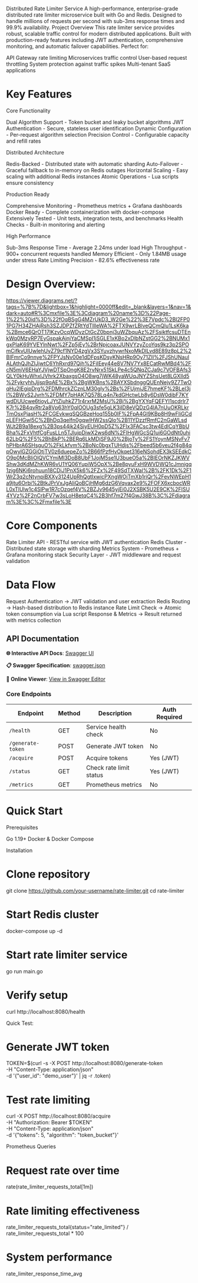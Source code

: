 Distributed Rate Limiter Service
A high-performance, enterprise-grade distributed rate limiter microservice built with Go and Redis. Designed to handle millions of requests per second with sub-3ms response times and 99.9% availability.
Project Overview
This rate limiter service provides robust, scalable traffic control for modern distributed applications. Built with production-ready features including JWT authentication, comprehensive monitoring, and automatic failover capabilities.
Perfect for:

API Gateway rate limiting
Microservices traffic control
User-based request throttling
System protection against traffic spikes
Multi-tenant SaaS applications


# Key Features
Core Functionality

Dual Algorithm Support - Token bucket and leaky bucket algorithms
JWT Authentication - Secure, stateless user identification
Dynamic Configuration - Per-request algorithm selection
Precision Control - Configurable capacity and refill rates

Distributed Architecture

Redis-Backed - Distributed state with automatic sharding
Auto-Failover - Graceful fallback to in-memory on Redis outages
Horizontal Scaling - Easy scaling with additional Redis instances
Atomic Operations - Lua scripts ensure consistency

Production Ready

Comprehensive Monitoring - Prometheus metrics + Grafana dashboards
Docker Ready - Complete containerization with docker-compose
Extensively Tested - Unit tests, integration tests, and benchmarks
Health Checks - Built-in monitoring and alerting

High Performance

Sub-3ms Response Time - Average 2.24ms under load
High Throughput - 900+ concurrent requests handled
Memory Efficient - Only 1.84MB usage under stress
Rate Limiting Precision - 82.6% effectiveness rate


# Design Overview:
https://viewer.diagrams.net/?tags=%7B%7D&lightbox=1&highlight=0000ff&edit=_blank&layers=1&nav=1&dark=auto#R%3Cmxfile%3E%3Cdiagram%20name%3D%22Page-1%22%20id%3D%22fOqBSgG4MZrUkD3_W2Ge%22%3E7Vpdc%2BI2FP01PG7H34ZHAjRsh3SZJDPZfZRtYdTIlleWA%2FTX9wrLBlveQCmQlu1LsK6ka%2Bmce6QrOT17lKzvOcqWDyzCtGcZ0bpnj3uWZbquAz%2FSsiktfcsuDTEnkWq0MzyRP7EyGspakAjnjYaCMSpI1jSGLE1xKBo2xDlbNZstGG2%2BNUMx1gxPIaK69YVEYlnNwt%2FZp5jEy%2BrNpjcoaxJUNVYzyZcoYqs9kz3p2SPOmCifkvUIUwlehUvZ79cf1NYD4zgVx3SYuvzhywrNxoMkDILvd8E89z8pL2%2BIFmrCo9nnye%2FPYJsNv00e1dDFpsKDsyKNsHRp9Oy71ZII%2FJShUNauIALAthQJhZIJjwtC6YhRxrd97Qjh%2FiIEey44e8V7NV7Yx8ECatRwMBd4%2FcN5mjV6EHaYJVjwDTSpOngK8E2rvNrx51SkLPe4c5QNqZCJa9c7VOFBAfs3QLY0kHuWhxIJVhrk2XbaxgsO4O8wg7jWK48yaWUqJNYZShsUet8LGXIld5%2FykryhhJjjsp9qAE%2Bx%2BgWKBns%2BAYXSbdnggQUEnNejv9Z7TwOqHu2IEgipDrg%2FDMhrckZCznLM30gIy%2Bs%2FUjmiJE7hmeKF%2BLeI3jI%2BWvS2Jvrh%2FDMY7pHAK7Q578Lq4n7kdGHctwLb8y6DsW0dibF7KYwdDUUcwe6tioyLJYtZiuhkZ71r4rxrM2MsU%2Bj%2BgYXYqFQEFYI1scdrIr7K7r%2B4qvRtr2a8Vp63hY0qlOOUg3sfe5gLK3iID8eVQDzG4lA7nUuOKRLkrTmOsxPjasH%2FCGEvkwqSQGBzeHoq155b0IF%2FpA4Gl9KBp8H9wFIiGCdpLEFHGwl5C%2BhDq3qelfn0gqwlHW2ssQlo%2B11YDzzfRmfC2nGaWLsdWJt2B9a18exg%2B3ps44jk24SiyEUH0pD5Z%2FIx3FACsc3tw4EdlCqYBbUBha%2FxVhtfCgFusLLn5TJlujpDiwX2ws6dN%2FIHgWGcSQ1ui6GOdNt0uhi62LbQ%2F5%2BhBkP%2BERq6LkMDjSF9J0%2BjoTy%2FS1YoynMSNvFv7hPHbrA6SHsguO%2FkLkfvm%2BoNc0bgxTUHdjs%2Fbeed5b6veu2f4g84qpOwylGZGGiOtjTV0z6duepeZo%2B66fPzfHvOkqet316eNSohdEX3kSEEdkCO9p0McBIiOlQVCYmiMl3DoB8UbF1JojM5se1U3bueO5a%2BIEOrNKZJKWVShw3dKdMZhKWR6vU1YQ06YupiW5OpX%2Be8pyuFxH9WVDWQ1cJmnigq1zjg6NKi6rohuun18CDiJ1PnX5k6%2FZx%2F49SdTXWaI%2B%2FK1Dk%2F1WrZ3q2cNtynpiBXXy3124UpRhQgtIxwicPXngWOjTmXb1riQr%2FevNWEpH1a9jtu6Orbi%2BtkJPrVxJgAIiQoBCjHMg6dzG6Vqvax2e9%2FOFX6xcbocWRL0xTlUlw1c4SlPw1R7cOzqef4V%2BZJv9645yjEi0J2XSBK5U2E9CK%2FISU4YVz%2F2nCrbFV7w3sLoH8etqC4%2B3hf7m27f4GwJ38B%3C%2Fdiagram%3E%3C%2Fmxfile%3E


# Core Components

Rate Limiter API - RESTful service with JWT authentication
Redis Cluster - Distributed state storage with sharding
Metrics System - Prometheus + Grafana monitoring stack
Security Layer - JWT middleware and request validation


# Data Flow

Request Authentication → JWT validation and user extraction
Redis Routing → Hash-based distribution to Redis instance
Rate Limit Check → Atomic token consumption via Lua script
Response & Metrics → Result returned with metrics collection

## API Documentation

**🌐 Interactive API Docs**: [Swagger UI](http://localhost:8081)

**📋 Swagger Specification**: [swagger.json](./swagger.json) 

**🔗 Online Viewer**: [View in Swagger Editor](https://editor.swagger.io/?url=https://raw.githubusercontent.com/your-username/rate-limiter/main/swagger.json)

### Core Endpoints

| Endpoint | Method | Description | Auth Required |
|----------|--------|-------------|---------------|
| `/health` | GET | Service health check | No |
| `/generate-token` | POST | Generate JWT token | No |
| `/acquire` | POST | Acquire tokens | Yes (JWT) |
| `/status` | GET | Check rate limit status | Yes (JWT) |
| `/metrics` | GET | Prometheus metrics | No |


# Quick Start
Prerequisites

Go 1.19+
Docker & Docker Compose


Installation
# Clone repository
git clone https://github.com/your-username/rate-limiter.git
cd rate-limiter

# Start Redis cluster
docker-compose up -d

# Start rate limiter service
go run main.go

# Verify setup
curl http://localhost:8080/health



Quick Test:

# Generate JWT token
TOKEN=$(curl -s -X POST http://localhost:8080/generate-token \
  -H "Content-Type: application/json" \
  -d '{"user_id": "demo_user"}' | jq -r .token)

# Test rate limiting
curl -X POST http://localhost:8080/acquire \
  -H "Authorization: Bearer $TOKEN" \
  -H "Content-Type: application/json" \
  -d '{"tokens": 5, "algorithm": "token_bucket"}'


Prometheus Queries

# Request rate over time
rate(rate_limiter_requests_total[1m])

# Rate limiting effectiveness
rate_limiter_requests_total{status="rate_limited"} / rate_limiter_requests_total * 100

# System performance
rate_limiter_response_time_avg